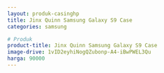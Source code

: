 ```yaml
---
layout: produk-casinghp
title: Jinx Quinn Samsung Galaxy S9 Case
categories: samsung

# Produk
product-title: Jinx Quinn Samsung Galaxy S9 Case
image-drive: 1vID2eyhiNogQZubonp-A4-iBwPWEL3Qu
harga: 90000
---
```

